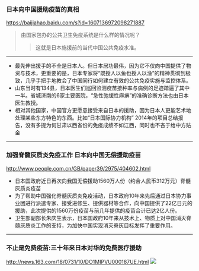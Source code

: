 ### 日本向中国援助疫苗的真相
https://baijiahao.baidu.com/s?id=1607136972098271887
>由国家包办的公共卫生免疫系统是什么样的情况呢？
>>这就是日本施援前的当代中国公共免疫水准。
---
- 最先伸出援手的不全是日本人。但日本居功最伟，因为它不仅向中国提供了物资与技术，更重要的是，日本专家将“既授人以鱼也授人以渔”的精神贯彻到极致，几乎手把手地教会了中国同行如何建立有效的公共免疫实施与监控体系。
- 山东当时有134县，日本医生们巡回监测疫苗接种率与病例的足迹踏遍了其中一半。省城济南的6家主要医院，“急性弛缓性麻痹”的准确诊断方法也由日本医生教授。
- 相对其他国家，中国官方更愿意接受来自日本的援助，因为日本人更能艺术地处理某些东方特色的东西。比如“日本国际协力机构” 2014年的项目总结报告，没有多提为何甘肃以西省份的免疫成绩不如江西，同时也不吝于给中方贴金
---
### 加强脊髓灰质炎免疫工作  日本向中国无偿援助疫苗
http://www.people.com.cn/GB/paper39/2975/404602.html
- 日本国政府近日再次向我国无偿援助1560万人份（约合人民币312万元）脊髓灰质炎疫苗
- 为了帮助中国强化脊髓灰质炎免疫活动，日本政府10年来先后通过日本协力事业团进行派遣专家、接受进修生、提供器材等合作，向中国提供了22亿日元的援助，此次提供的1560万份疫苗与前几年提供的疫苗合计已达2亿人份。
- 卫生部副部长朱庆生表示，日本国政府10年来从技术上、物质上对中国消灭脊髓灰质炎工作的支持，为加快中国实现消灭脊灰目标发挥了重要作用。
---
### 不止是免费疫苗:三十年来日本对华的免费医疗援助
http://news.163.com/18/0731/10/DO1MIPVU000187UE.html
![](http://cms-bucket.nosdn.127.net/2018/07/31/602b8aaf1ef14e4bb509262de25ba74e.jpeg?imageView&thumbnail=550x0)
